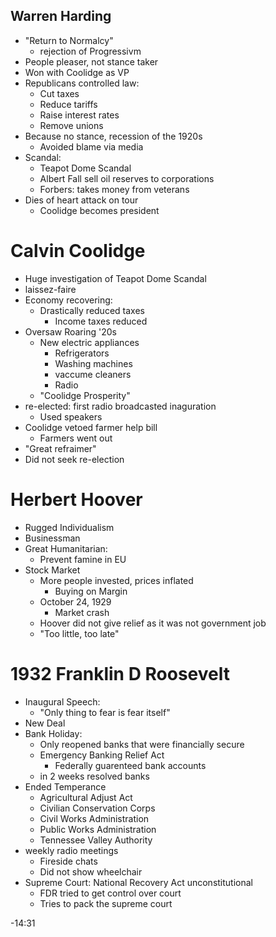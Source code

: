 ## Warren Harding
- "Return to Normalcy"
	- rejection of Progressivm
- People pleaser, not stance taker
- Won with Coolidge as VP
- Republicans controlled law:
	- Cut taxes
	- Reduce tariffs
	- Raise interest rates
	- Remove unions
- Because no stance, recession of the 1920s
	- Avoided blame via media
- Scandal:
	- Teapot Dome Scandal
	- Albert Fall sell oil reserves to corporations
	- Forbers: takes money from veterans 
- Dies of heart attack on tour
	- Coolidge becomes president
# Calvin Coolidge
- Huge investigation of Teapot Dome Scandal
- laissez-faire
- Economy recovering:
	- Drastically reduced taxes
		- Income taxes reduced
- Oversaw Roaring '20s
	- New electric appliances
		- Refrigerators
		- Washing machines
		- vaccume cleaners
		- Radio
	- "Coolidge Prosperity"
- re-elected: first radio broadcasted inaguration
	- Used speakers
- Coolidge vetoed farmer help bill
	- Farmers went out
- "Great refraimer"
- Did not seek re-election
# Herbert Hoover
- Rugged Individualism
- Businessman
- Great Humanitarian:
	- Prevent famine in EU
- Stock Market
	- More people invested, prices inflated
		- Buying on Margin
	- October 24, 1929
		- Market crash
	- Hoover did not give relief as it was not government job
	- "Too little, too late"
# 1932 Franklin D Roosevelt
- Inaugural Speech:
	- "Only thing to fear is fear itself"
- New Deal
- Bank Holiday:
	- Only reopened banks that were financially secure
	- Emergency Banking Relief Act
		- Federally guarenteed bank accounts
	- in 2 weeks resolved banks
- Ended Temperance
	- Agricultural Adjust Act
	- Civilian Conservation Corps
	- Civil Works Administration
	- Public Works Administration
	- Tennessee Valley Authority
- weekly radio meetings
	- Fireside chats
	- Did not show wheelchair
- Supreme Court: National Recovery Act unconstitutional
	- FDR tried to get control over court
	- Tries to pack the supreme court

-14:31